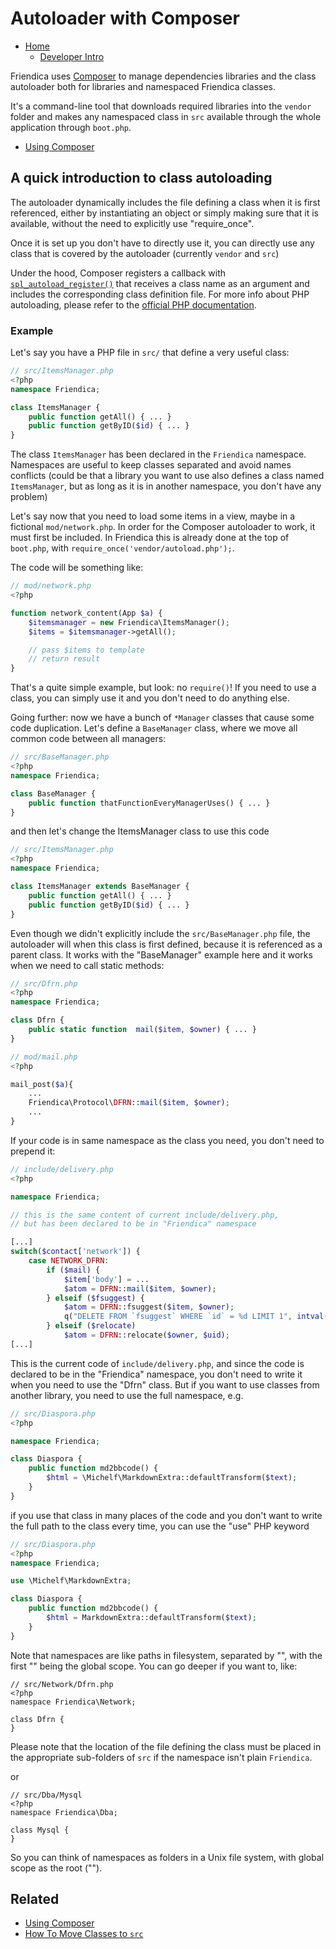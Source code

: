 Autoloader with Composer
==========

* [Home](help)
  * [Developer Intro](help/Developers-Intro)

Friendica uses [Composer](https://getcomposer.org) to manage dependencies libraries and the class autoloader both for libraries and namespaced Friendica classes.

It's a command-line tool that downloads required libraries into the `vendor` folder and makes any namespaced class in `src` available through the whole application through `boot.php`.

* [Using Composer](help/Composer)

## A quick introduction to class autoloading

The autoloader dynamically includes the file defining a class when it is first referenced, either by instantiating an object or simply making sure that it is available, without the need to explicitly use "require_once".

Once it is set up you don't have to directly use it, you can directly use any class that is covered by the autoloader (currently `vendor` and `src`)

Under the hood, Composer registers a callback with [`spl_autoload_register()`](http://php.net/manual/en/function.spl-autoload-register.php) that receives a class name as an argument and includes the corresponding class definition file.
For more info about PHP autoloading, please refer to the [official PHP documentation](http://php.net/manual/en/language.oop5.autoload.php).

### Example

Let's say you have a PHP file in `src/` that define a very useful class:

```php
// src/ItemsManager.php
<?php
namespace Friendica;

class ItemsManager {
	public function getAll() { ... }
	public function getByID($id) { ... }
}
```

The class `ItemsManager` has been declared in the `Friendica` namespace.
Namespaces are useful to keep classes separated and avoid names conflicts (could be that a library you want to use also defines a class named `ItemsManager`, but as long as it is in another namespace, you don't have any problem)

Let's say now that you need to load some items in a view, maybe in a fictional `mod/network.php`.
In order for the Composer autoloader to work, it must first be included.
In Friendica this is already done at the top of `boot.php`, with `require_once('vendor/autoload.php');`.

The code will be something like:

```php
// mod/network.php
<?php

function network_content(App $a) {
	$itemsmanager = new Friendica\ItemsManager();
	$items = $itemsmanager->getAll();

	// pass $items to template
	// return result
}
```

That's a quite simple example, but look: no `require()`!
If you need to use a class, you can simply use it and you don't need to do anything else.

Going further: now we have a bunch of `*Manager` classes that cause some code duplication.
Let's define a `BaseManager` class, where we move all common code between all managers:

```php
// src/BaseManager.php
<?php
namespace Friendica;

class BaseManager {
	public function thatFunctionEveryManagerUses() { ... }
}
```

and then let's change the ItemsManager class to use this code

```php
// src/ItemsManager.php
<?php
namespace Friendica;

class ItemsManager extends BaseManager {
	public function getAll() { ... }
	public function getByID($id) { ... }
}
```

Even though we didn't explicitly include the `src/BaseManager.php` file, the autoloader will when this class is first defined, because it is referenced as a parent class.
It works with the "BaseManager" example here and it works when we need to call static methods:

```php
// src/Dfrn.php
<?php
namespace Friendica;

class Dfrn {
	public static function  mail($item, $owner) { ... }
}
```

```php
// mod/mail.php
<?php

mail_post($a){
	...
	Friendica\Protocol\DFRN::mail($item, $owner);
	...
}
```

If your code is in same namespace as the class you need, you don't need to prepend it:

```php
// include/delivery.php
<?php

namespace Friendica;

// this is the same content of current include/delivery.php,
// but has been declared to be in "Friendica" namespace

[...]
switch($contact['network']) {
	case NETWORK_DFRN:
		if ($mail) {
			$item['body'] = ...
			$atom = DFRN::mail($item, $owner);
		} elseif ($fsuggest) {
			$atom = DFRN::fsuggest($item, $owner);
			q("DELETE FROM `fsuggest` WHERE `id` = %d LIMIT 1", intval($item['id']));
		} elseif ($relocate)
			$atom = DFRN::relocate($owner, $uid);
[...]
```

This is the current code of `include/delivery.php`, and since the code is declared to be in the "Friendica" namespace, you don't need to write it when you need to use the "Dfrn" class.
But if you want to use classes from another library, you need to use the full namespace, e.g.

```php
// src/Diaspora.php
<?php

namespace Friendica;

class Diaspora {
	public function md2bbcode() {
		$html = \Michelf\MarkdownExtra::defaultTransform($text);
	}
}
```

if you use that class in many places of the code and you don't want to write the full path to the class every time, you can use the "use" PHP keyword

```php
// src/Diaspora.php
<?php
namespace Friendica;

use \Michelf\MarkdownExtra;

class Diaspora {
	public function md2bbcode() {
		$html = MarkdownExtra::defaultTransform($text);
	}
}
```

Note that namespaces are like paths in filesystem, separated by "\", with the first "\" being the global scope.
You can go deeper if you want to, like:

```
// src/Network/Dfrn.php
<?php
namespace Friendica\Network;

class Dfrn {
}
```

Please note that the location of the file defining the class must be placed in the appropriate sub-folders of `src` if the namespace isn't plain `Friendica`.

or

```
// src/Dba/Mysql
<?php
namespace Friendica\Dba;

class Mysql {
}
```

So you can think of namespaces as folders in a Unix file system, with global scope as the root ("\").

## Related

* [Using Composer](help/Composer)
* [How To Move Classes to `src`](help/Developer-How-To-Move-Classes-to-src)

